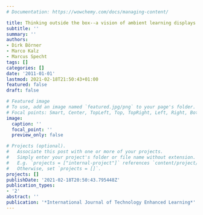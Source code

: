 ```yaml
---
# Documentation: https://wowchemy.com/docs/managing-content/

title: Thinking outside the box--a vision of ambient learning displays
subtitle: ''
summary: ''
authors:
- Dirk Börner
- Marco Kalz
- Marcus Specht
tags: []
categories: []
date: '2011-01-01'
lastmod: 2021-02-18T21:50:43+01:00
featured: false
draft: false

# Featured image
# To use, add an image named `featured.jpg/png` to your page's folder.
# Focal points: Smart, Center, TopLeft, Top, TopRight, Left, Right, BottomLeft, Bottom, BottomRight.
image:
  caption: ''
  focal_point: ''
  preview_only: false

# Projects (optional).
#   Associate this post with one or more of your projects.
#   Simply enter your project's folder or file name without extension.
#   E.g. `projects = ["internal-project"]` references `content/project/deep-learning/index.md`.
#   Otherwise, set `projects = []`.
projects: []
publishDate: '2021-02-18T20:50:43.795448Z'
publication_types:
- '2'
abstract: ''
publication: '*International Journal of Technology Enhanced Learning*'
---
```

